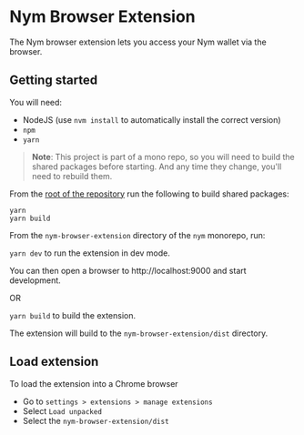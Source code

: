 # Nym Browser Extension

The Nym browser extension lets you access your Nym wallet via the browser.

## Getting started

You will need:

- NodeJS (use `nvm install` to automatically install the correct version)
- `npm`
- `yarn`

> **Note**: This project is part of a mono repo, so you will need to build the shared packages before starting. And any time they change, you'll need to rebuild them.

From the [root of the repository](../README.md) run the following to build shared packages:

```
yarn
yarn build
```

From the `nym-browser-extension` directory of the `nym` monorepo, run:

`yarn dev` to run the extension in dev mode.

You can then open a browser to http://localhost:9000 and start development.

OR

`yarn build` to build the extension.

The extension will build to the `nym-browser-extension/dist` directory.

## Load extension

To load the extension into a Chrome browser

- Go to `settings > extensions > manage extensions`
- Select `Load unpacked`
- Select the `nym-browser-extension/dist`
